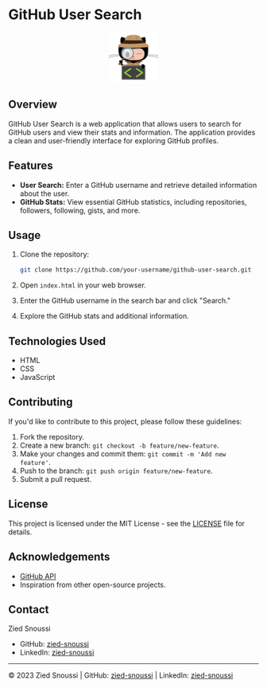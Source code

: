 # GitHub User Search

<div align="center">
    <img src="./img/github-logo.png" width="100px" alt="github logo"/>
</div>


## Overview

GitHub User Search is a web application that allows users to search for GitHub users and view their stats and information. The application provides a clean and user-friendly interface for exploring GitHub profiles.

## Features

- **User Search:** Enter a GitHub username and retrieve detailed information about the user.
- **GitHub Stats:** View essential GitHub statistics, including repositories, followers, following, gists, and more.

## Usage

1. Clone the repository:

   ```bash
   git clone https://github.com/your-username/github-user-search.git
   ```

2. Open `index.html` in your web browser.

3. Enter the GitHub username in the search bar and click "Search."

4. Explore the GitHub stats and additional information.

## Technologies Used

- HTML
- CSS
- JavaScript

## Contributing

If you'd like to contribute to this project, please follow these guidelines:

1. Fork the repository.
2. Create a new branch: `git checkout -b feature/new-feature`.
3. Make your changes and commit them: `git commit -m 'Add new feature'`.
4. Push to the branch: `git push origin feature/new-feature`.
5. Submit a pull request.

## License

This project is licensed under the MIT License - see the [LICENSE](LICENSE) file for details.

## Acknowledgements

- [GitHub API](https://developer.github.com/v3/)
- Inspiration from other open-source projects.

## Contact

Zied Snoussi
- GitHub: [zied-snoussi](https://github.com/zied-snoussi)
- LinkedIn: [zied-snoussi](https://www.linkedin.com/in/zied-snoussi)

---

© 2023 Zied Snoussi | GitHub: [zied-snoussi](https://github.com/zied-snoussi) | LinkedIn: [zied-snoussi](https://www.linkedin.com/in/zied-snoussi)

